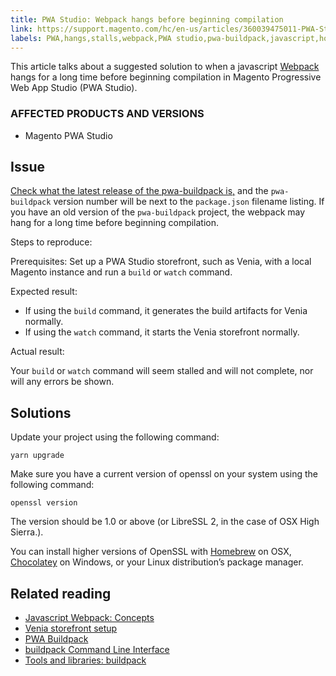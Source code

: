 ```yaml
---
title: PWA Studio: Webpack hangs before beginning compilation 
link: https://support.magento.com/hc/en-us/articles/360039475011-PWA-Studio-Webpack-hangs-before-beginning-compilation-
labels: PWA,hangs,stalls,webpack,PWA studio,pwa-buildpack,javascript,how to
---
```


This article talks about a suggested solution to when a javascript [Webpack](https://magento.github.io/pwa-studio/technologies/tools-libraries/#webpack) hangs for a long time before beginning compilation in Magento Progressive Web App Studio (PWA Studio).

### AFFECTED PRODUCTS AND VERSIONS

* Magento PWA Studio

## Issue

[Check what the latest release of the pwa-buildpack is,](https://github.com/magento/pwa-studio/tree/master/packages/pwa-buildpack) and the <code class="language-yaml">pwa-buildpack</code> version number will be next to the `` package.json `` filename listing. If you have an old version of the <code class="language-yaml">pwa-buildpack</code> project, the webpack may hang for a long time before beginning compilation.

Steps to reproduce:

Prerequisites: Set up a PWA Studio storefront, such as Venia, with a local Magento instance and run a <code class="language-yaml">build</code> or <code class="language-yaml">watch</code> command.

Expected result:

* If using the <code class="language-yaml">build</code> command, it generates the build artifacts for Venia normally.
* If using the <code class="language-yaml">watch</code> command, it starts the Venia storefront normally.

Actual result:

Your <code class="language-yaml">build</code> or <code class="language-yaml">watch</code> command will seem stalled and will not complete, nor will any errors be shown.

## Solutions

Update your project using the following command:

<pre><code class="language-yaml">yarn upgrade</code></pre>

Make sure you have a current version of openssl on your system using the following command:

<pre><code class="language-yaml">openssl version</code></pre>

The version should be 1.0 or above (or LibreSSL 2, in the case of OSX High Sierra.).

You can install higher versions of OpenSSL with [Homebrew](https://brew.sh/) on OSX, [Chocolatey](https://chocolatey.org/) on Windows, or your Linux distribution’s package manager.

## Related reading

* [Javascript Webpack: Concepts](https://webpack.js.org/concepts/)
* [Venia storefront setup](https://magento.github.io/pwa-studio/venia-pwa-concept/setup/)
* [PWA Buildpack](https://magento.github.io/pwa-studio/pwa-buildpack/)
* [buildpack Command Line Interface](https://magento.github.io/pwa-studio/pwa-buildpack/reference/buildpack-cli/)
* [Tools and libraries: buildpack](https://magento.github.io/pwa-studio/technologies/tools-libraries/#webpack)